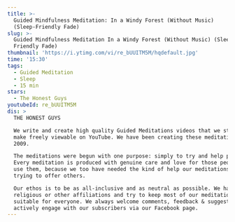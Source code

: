 ```yaml
---
title: >-
  Guided Mindfulness Meditation: In a Windy Forest (Without Music)
  (Sleep-Friendly Fade)
slug: >-
  Guided Mindfulness Meditation In a Windy Forest (Without Music) (Sleep
  Friendly Fade)
thumbnail: 'https://i.ytimg.com/vi/re_bUUITM5M/hqdefault.jpg'
time: '15:30'
tags:
  - Guided Meditation
  - Sleep
  - 15 min
stars:
  - The Honest Guys
youtubeId: re_bUUITM5M
dis: >
  THE HONEST GUYS

  We write and create high quality Guided Meditations videos that we strive to
  make freely viewable on YouTube. We have been creating these meditations since
  2009. 

  The meditations were begun with one purpose: simply to try and help people.
  Every meditation is produced with genuine care and love for those people who
  use them, because we too have needed the kind of help our meditations are
  trying to offer others.

  Our ethos is to be as all-inclusive and as neutral as possible. We have no
  religious or other affiliations and try to keep most of our meditations
  suitable for everyone. We always welcome comments, feedback & suggestions and
  actively engage with our subscribers via our Facebook page.
---
```


